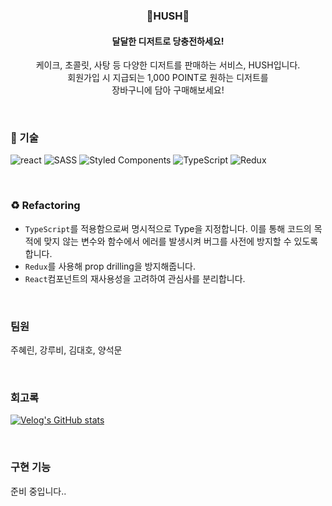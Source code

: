 <div align="center">

<h3>🍰HUSH🍰</h3>
<h4>달달한 디저트로 당충전하세요!</h4>

<p align="center">케이크, 초콜릿, 사탕 등 다양한 디저트를 판매하는 서비스, HUSH입니다. <br />회원가입 시 지급되는 1,000 POINT로 원하는 디저트를<br /> 장바구니에 담아 구매해보세요!</p>

</div>

<br>

### 🔨 기술

![react](https://img.shields.io/badge/React-20232A?style=flat-square&logo=react&logoColor=61DAFB)
![SASS](https://img.shields.io/badge/Sass-CC6699?style=flat-square&logo=sass&logoColor=white)
![Styled Components](https://img.shields.io/badge/styled--components-DB7093?style=flat-square&logo=styled-components&logoColor=white)
![TypeScript](https://img.shields.io/badge/TypeScript-3178C6?style=flat-square&logo=typescript&logoColor=white)
![Redux](https://img.shields.io/badge/Redux-764ABC?style=flat-square&logo=redux&logoColor=white)

<br>

### ♻ Refactoring

- `TypeScript`를 적용함으로써 명시적으로 Type을 지정합니다. 이를 통해 코드의 목적에 맞지 않는 변수와 함수에서 에러를 발생시켜 버그를 사전에 방지할 수 있도록 합니다.
- `Redux`를 사용해 prop drilling을 방지해줍니다.
- `React`컴포넌트의 재사용성을 고려하여 관심사를 분리합니다.

<br>

### 팀원

주혜린, 강루비, 김대호, 양석문

<br>

### 회고록

[![Velog's GitHub stats](https://velog-readme-stats.vercel.app/api?name=hye_rin&slug=React-러쉬코리아-클론-프로젝트-회고&color=dark)](https://velog.io/@hye_rin/React-%EB%9F%AC%EC%89%AC%EC%BD%94%EB%A6%AC%EC%95%84-%ED%81%B4%EB%A1%A0-%ED%94%84%EB%A1%9C%EC%A0%9D%ED%8A%B8-%ED%9A%8C%EA%B3%A0)

<br>

### 구현 기능

준비 중입니다..
